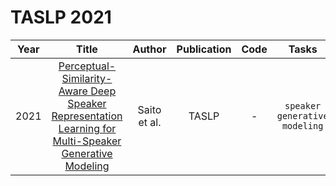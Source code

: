 # TASLP 2021

| Year |                                                       Title                                                       |   Author    | Publication | Code | Tasks | Notes | Datasets| Notions |
|:----:|:-----------------------------------------------------------------------------------------------------------------:|:-----------:|:-----------:|:----:|:----:|:-----:|:-----:|:-----:|
| 2021 | [Perceptual-Similarity-Aware Deep Speaker Representation Learning for Multi-Speaker Generative Modeling](https://ieeexplore.ieee.org/document/9354556) | Saito et al. |    TASLP    |  -   | `speaker generative modeling`     | `Uncertainty`, `MLP`, `None`, `Tra`, `Hard` | synthetic speech|  |

